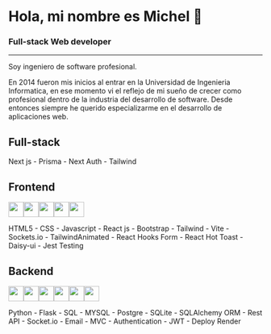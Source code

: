 # Hola, mi nombre es Michel 👋
### Full-stack Web developer
---------------------
Soy ingeniero de software profesional.

En 2014 fueron mis inicios al entrar en la Universidad de Ingenieria Informatica, en ese momento vi el reflejo de mi sueño de crecer como profesional dentro de la industria del desarrollo de software.
Desde entonces siempre he querido especializarme en el desarrollo de aplicaciones web.


 Full-stack
 -
 Next js - Prisma - Next Auth - Tailwind 

 Frontend
 -
 <img src="https://cdn.jsdelivr.net/gh/devicons/devicon/icons/html5/html5-original-wordmark.svg" width="30px" /><img src="https://cdn.jsdelivr.net/gh/devicons/devicon/icons/css3/css3-original-wordmark.svg"  width="30px"/><img src="https://cdn.jsdelivr.net/gh/devicons/devicon/icons/react/react-original.svg" width="30px" /><img src="https://cdn.jsdelivr.net/gh/devicons/devicon/icons/bootstrap/bootstrap-original.svg" width="30px" /><img src="https://cdn.jsdelivr.net/gh/devicons/devicon/icons/jest/jest-plain.svg" width="30px" />
                   
 HTML5 - CSS - Javascript - React js - Bootstrap - Tailwind - Vite - Sockets.io - TailwindAnimated - React Hooks Form - React Hot Toast - Daisy-ui - Jest Testing
 
 
 
Backend
-

   <img src="https://cdn.jsdelivr.net/gh/devicons/devicon/icons/python/python-original-wordmark.svg" width="30px"/><img src="https://cdn.jsdelivr.net/gh/devicons/devicon/icons/flask/flask-original.svg" width="30px"/><img src="https://cdn.jsdelivr.net/gh/devicons/devicon/icons/postgresql/postgresql-original-wordmark.svg" width="30px"/><img src="https://cdn.jsdelivr.net/gh/devicons/devicon/icons/mysql/mysql-original-wordmark.svg" width="30px"/><img src="https://cdn.jsdelivr.net/gh/devicons/devicon/icons/sqlite/sqlite-original-wordmark.svg" width="30px"/><img src="https://cdn.jsdelivr.net/gh/devicons/devicon/icons/nodejs/nodejs-original-wordmark.svg" width="30px"/>
          
          
Python - Flask - SQL - MYSQL - Postgre - SQLite - SQLAlchemy ORM - Rest API - Socket.io - Email - MVC - Authentication - JWT - Deploy Render


